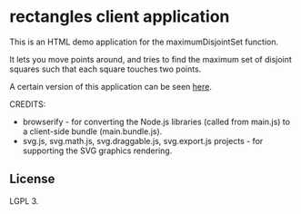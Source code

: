 rectangles client application
=============================

This is an HTML demo application for the maximumDisjointSet function.

It lets you move points around, and tries to find the maximum set of disjoint squares such that each square touches two points.

A certain version of this application can be seen [here](http://tora.us.fm/math/graphics/svgdisjointsquares.html).

CREDITS:

* browserify - for converting the Node.js libraries (called from main.js) to a client-side bundle (main.bundle.js).
* svg.js, svg.math.js, svg.draggable.js, svg.export.js projects - for supporting the SVG graphics rendering.

## License
LGPL 3.
